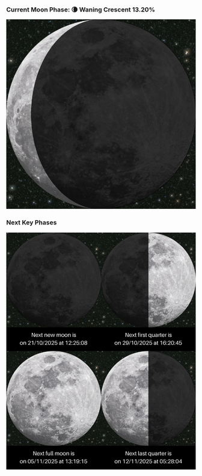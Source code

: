 ### Current Moon Phase: 🌘 Waning Crescent 13.20%
![Moon Phase](moonphase.png)
### Next Key Phases
![Gallery](gallery.png)